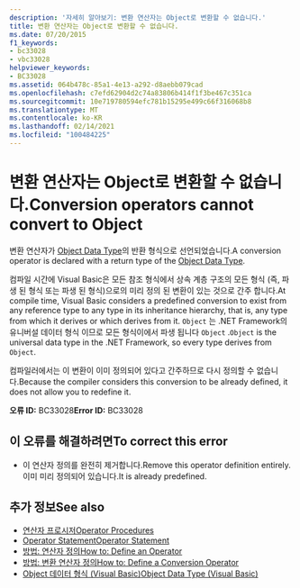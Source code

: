 ```yaml
---
description: '자세히 알아보기: 변환 연산자는 Object로 변환할 수 없습니다.'
title: 변환 연산자는 Object로 변환할 수 없습니다.
ms.date: 07/20/2015
f1_keywords:
- bc33028
- vbc33028
helpviewer_keywords:
- BC33028
ms.assetid: 064b478c-85a1-4e13-a292-d8aebb079cad
ms.openlocfilehash: c7efd62904d2c74a83806b414f1f3be467c351ca
ms.sourcegitcommit: 10e719780594efc781b15295e499c66f316068b8
ms.translationtype: MT
ms.contentlocale: ko-KR
ms.lasthandoff: 02/14/2021
ms.locfileid: "100484225"
---
```

# <a name="conversion-operators-cannot-convert-to-object"></a><span data-ttu-id="aa2db-103">변환 연산자는 Object로 변환할 수 없습니다.</span><span class="sxs-lookup"><span data-stu-id="aa2db-103">Conversion operators cannot convert to Object</span></span>

<span data-ttu-id="aa2db-104">변환 연산자가 [Object Data Type](../language-reference/data-types/object-data-type.md)의 반환 형식으로 선언되었습니다.</span><span class="sxs-lookup"><span data-stu-id="aa2db-104">A conversion operator is declared with a return type of the [Object Data Type](../language-reference/data-types/object-data-type.md).</span></span>  
  
 <span data-ttu-id="aa2db-105">컴파일 시간에 Visual Basic은 모든 참조 형식에서 상속 계층 구조의 모든 형식 (즉, 파생 된 형식 또는 파생 된 형식)으로의 미리 정의 된 변환이 있는 것으로 간주 합니다.</span><span class="sxs-lookup"><span data-stu-id="aa2db-105">At compile time, Visual Basic considers a predefined conversion to exist from any reference type to any type in its inheritance hierarchy, that is, any type from which it derives or which derives from it.</span></span> <span data-ttu-id="aa2db-106">`Object` 는 .NET Framework의 유니버설 데이터 형식 이므로 모든 형식이에서 파생 됩니다 `Object` .</span><span class="sxs-lookup"><span data-stu-id="aa2db-106">`Object` is the universal data type in the .NET Framework, so every type derives from `Object`.</span></span>  
  
 <span data-ttu-id="aa2db-107">컴파일러에서는 이 변환이 이미 정의되어 있다고 간주하므로 다시 정의할 수 없습니다.</span><span class="sxs-lookup"><span data-stu-id="aa2db-107">Because the compiler considers this conversion to be already defined, it does not allow you to redefine it.</span></span>  
  
 <span data-ttu-id="aa2db-108">**오류 ID:** BC33028</span><span class="sxs-lookup"><span data-stu-id="aa2db-108">**Error ID:** BC33028</span></span>  
  
## <a name="to-correct-this-error"></a><span data-ttu-id="aa2db-109">이 오류를 해결하려면</span><span class="sxs-lookup"><span data-stu-id="aa2db-109">To correct this error</span></span>  
  
- <span data-ttu-id="aa2db-110">이 연산자 정의를 완전히 제거합니다.</span><span class="sxs-lookup"><span data-stu-id="aa2db-110">Remove this operator definition entirely.</span></span> <span data-ttu-id="aa2db-111">이미 미리 정의되어 있습니다.</span><span class="sxs-lookup"><span data-stu-id="aa2db-111">It is already predefined.</span></span>  
  
## <a name="see-also"></a><span data-ttu-id="aa2db-112">추가 정보</span><span class="sxs-lookup"><span data-stu-id="aa2db-112">See also</span></span>

- [<span data-ttu-id="aa2db-113">연산자 프로시저</span><span class="sxs-lookup"><span data-stu-id="aa2db-113">Operator Procedures</span></span>](../programming-guide/language-features/procedures/operator-procedures.md)
- [<span data-ttu-id="aa2db-114">Operator Statement</span><span class="sxs-lookup"><span data-stu-id="aa2db-114">Operator Statement</span></span>](../language-reference/statements/operator-statement.md)
- [<span data-ttu-id="aa2db-115">방법: 연산자 정의</span><span class="sxs-lookup"><span data-stu-id="aa2db-115">How to: Define an Operator</span></span>](../programming-guide/language-features/procedures/how-to-define-an-operator.md)
- [<span data-ttu-id="aa2db-116">방법: 변환 연산자 정의</span><span class="sxs-lookup"><span data-stu-id="aa2db-116">How to: Define a Conversion Operator</span></span>](../programming-guide/language-features/procedures/how-to-define-a-conversion-operator.md)
- [<span data-ttu-id="aa2db-117">Object 데이터 형식 (Visual Basic)</span><span class="sxs-lookup"><span data-stu-id="aa2db-117">Object Data Type (Visual Basic)</span></span>](../language-reference/data-types/object-data-type.md)
